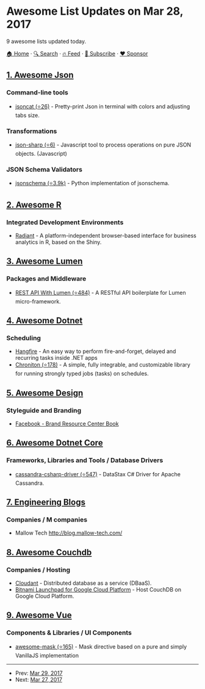 # Awesome List Updates on Mar 28, 2017

9 awesome lists updated today.

[🏠 Home](/README.md) · [🔍 Search](https://www.trackawesomelist.com/search/) · [🔥 Feed](https://www.trackawesomelist.com/rss.xml) · [📮 Subscribe](https://trackawesomelist.us17.list-manage.com/subscribe?u=d2f0117aa829c83a63ec63c2f&id=36a103854c) · [❤️  Sponsor](https://github.com/sponsors/theowenyoung)



## [1. Awesome Json](/content/burningtree/awesome-json/README.md)

### Command-line tools

*   [jsoncat (⭐26)](https://github.com/pantuza/jsoncat) - Pretty-print Json in terminal with colors and adjusting tabs size.

### Transformations

*   [json-sharp (⭐6)](https://github.com/globocom/json-sharp) - Javascript tool to process operations on pure JSON objects. (Javascript)

### JSON Schema Validators

*   [jsonschema (⭐3.9k)](https://github.com/Julian/jsonschema) - Python implementation of jsonschema.

## [2. Awesome R](/content/qinwf/awesome-R/README.md)

### Integrated Development Environments

*   [Radiant](https://radiant-rstats.github.io/docs) - A platform-independent browser-based interface for business analytics in R, based on the Shiny.

## [3. Awesome Lumen](/content/unicodeveloper/awesome-lumen/README.md)

### Packages and Middleware

*   [REST API With Lumen (⭐484)](https://github.com/hasib32/rest-api-with-lumen) - A RESTful API boilerplate for Lumen micro-framework.

## [4. Awesome Dotnet](/content/quozd/awesome-dotnet/README.md)

### Scheduling

*   [Hangfire](https://github.com/HangfireIO) - An easy way to perform fire-and-forget, delayed and recurring tasks inside .NET apps
*   [Chroniton (⭐178)](https://github.com/leosperry/Chroniton) - A simple, fully integrable, and customizable library for running strongly typed jobs (tasks) on schedules.

## [5. Awesome Design](/content/gztchan/awesome-design/README.md)

### Styleguide and Branding

*   [Facebook - Brand Resource Center Book](https://en.facebookbrand.com/)

## [6. Awesome Dotnet Core](/content/thangchung/awesome-dotnet-core/README.md)

### Frameworks, Libraries and Tools / Database Drivers

*   [cassandra-csharp-driver (⭐547)](https://github.com/datastax/csharp-driver) - DataStax C# Driver for Apache Cassandra.

## [7. Engineering Blogs](/content/kilimchoi/engineering-blogs/README.md)

### Companies / M companies

*   Mallow Tech <http://blog.mallow-tech.com/>

## [8. Awesome Couchdb](/content/quangv/awesome-couchdb/README.md)

### Companies / Hosting

*   [Cloudant](https://cloudant.com/) - Distributed database as a service (DBaaS).
*   [Bitnami Launchpad for Google Cloud Platform](https://bitnami.com/stack/couchdb/cloud/google) - Host CouchDB on Google Cloud Platform.

## [9. Awesome Vue](/content/vuejs/awesome-vue/README.md)

### Components & Libraries / UI Components

*   [awesome-mask (⭐165)](https://github.com/moip/awesome-mask) - Mask directive based on a pure and simply VanillaJS implementation

---

- Prev: [Mar 29, 2017](/content/2017/03/29/README.md)
- Next: [Mar 27, 2017](/content/2017/03/27/README.md)